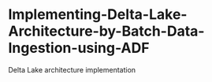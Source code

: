 # Implementing-Delta-Lake-Architecture-by-Batch-Data-Ingestion-using-ADF
Delta Lake architecture implementation
